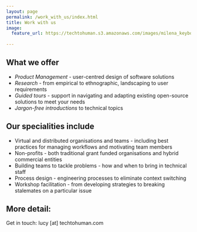 ```yaml
---
layout: page
permalink: /work_with_us/index.html
title: Work with us
image:
  feature_url: https://techtohuman.s3.amazonaws.com/images/milena_keyboard.jpg 
  
---
```


## What we offer

* *Product Management* - user-centred design of software solutions 
* *Research* - from empirical to ethnographic, landscaping to user requirements 
* *Guided tours* - support in navigating and adapting existing open-source solutions to meet your needs 
* *Jargon-free introductions* to technical topics  

## Our specialities include

* Virtual and distributed organisations and teams - including best practices for managing workflows and motivating team members
* Non-profits - both traditional grant funded organisations and hybrid commercial entities
* Building teams to tackle problems - how and when to bring in technical staff
* Process design - engineering processes to eliminate context switching  
* Workshop facilitation - from developing strategies to breaking stalemates on a particular issue

## More detail: 

Get in touch: lucy [at] techtohuman.com